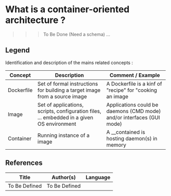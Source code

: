 What is a container-oriented architecture ?
==
>>> To Be Done (Need a schema) ...

Legend
-
Identification and description of the mains related concepts :
<table>
    <thead>
        <tr>
            <th>Concept</th>
            <th>Description</th>
            <th>Comment / Example</th>
        </tr>
    </thead>
    <tbody>
        <tr>
            <td>Dockerfile</td>
            <td>Set of formal instructions for building a target image from a source image</td>
            <td>A Dockerfile is a kinf of "recipe" for "cooking an image</td>
        </tr>
        <tr>
            <td>Image</td>
            <td>Set of applications, scripts, configuration files, ... embedded in a given OS environment</td>
            <td>Applications could be daemons (CMD mode) and/or interfaces (GUI mode)</td>
        </tr>
        <tr>
            <td>Container</td>
            <td>Running instance of a image</td>
            <td>A __contained is hosting daemon(s) in memory</td>
        </tr>
    </tbody>
</table>


References
-

<table>
    <thead>
        <tr>
            <th>Title</th>
            <th>Author(s)</th>
            <th>Language</th>
        </tr>
    </thead>
     <tbody>
        <tr>
            <td>To Be Defined</td>
            <td>To Be Defined</td>
            <td></td>
        </tr>
</table>
